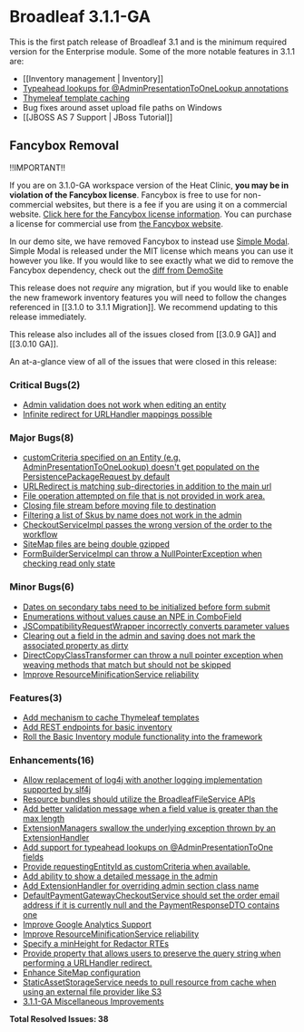 # Broadleaf 3.1.1-GA

This is the first patch release of Broadleaf 3.1 and is the minimum required version for the Enterprise module. Some of the more notable features in 3.1.1 are:

* [[Inventory management | Inventory]]
* [Typeahead lookups for @AdminPresentationToOneLookup annotations](http://javadocs.broadleafcommerce.com/core/3.1.1-GA/org/broadleafcommerce/common/presentation/AdminPresentationToOneLookup.html#enableTypeaheadLookup())
* [Thymeleaf template caching](https://github.com/BroadleafCommerce/BroadleafCommerce/pull/761)
* Bug fixes around asset upload file paths on Windows
* [[JBOSS AS 7 Support | JBoss Tutorial]]

## Fancybox Removal
!!IMPORTANT!!

If you are on 3.1.0-GA workspace version of the Heat Clinic, **you may be in violation of the Fancybox license**. Fancybox is free to use for non-commercial websites, but there is a fee if you are using it on a commercial website. [Click here for the Fancybox license information](http://fancyapps.com/fancybox/#license). You can purchase a license for commercial use from [the Fancybox website](http://sites.fastspring.com/fancyapps/product/store).

In our demo site, we have removed Fancybox to instead use [Simple Modal](http://www.ericmmartin.com/projects/simplemodal/). Simple Modal is released under the MIT license which means you can use it however you like. If you would like to see exactly what we did to remove the Fancybox dependency, check out the [diff from DemoSite](https://github.com/BroadleafCommerce/DemoSite/commit/4c4ec85301e0f8d770c89396ee97b3f1c3a3b7d0)

This release does not *require* any migration, but if you would like to enable the new framework inventory features you will need to follow the changes referenced in [[3.1.0 to 3.1.1 Migration]]. We recommend updating to this release immediately.

This release also includes all of the issues closed from [[3.0.9 GA]] and [[3.0.10 GA]].

An at-a-glance view of all of the issues that were closed in this release:
### Critical Bugs(2)
- [Admin validation does not work when editing an entity](https://github.com/BroadleafCommerce/BroadleafCommerce/issues/756)
- [Infinite redirect for URLHandler mappings possible](https://github.com/BroadleafCommerce/BroadleafCommerce/issues/694)

### Major Bugs(8)
- [customCriteria specified on an Entity (e.g. AdminPresentationToOneLookup) doesn't get populated on the PersistencePackageRequest by default ](https://github.com/BroadleafCommerce/BroadleafCommerce/issues/792)
- [URLRedirect is matching sub-directories in addition to the main url](https://github.com/BroadleafCommerce/BroadleafCommerce/issues/791)
- [File operation attempted on file that is not provided in work area.](https://github.com/BroadleafCommerce/BroadleafCommerce/issues/773)
- [Closing file stream before moving file to destination](https://github.com/BroadleafCommerce/BroadleafCommerce/issues/769)
- [Filtering a list of Skus by name does not work in the admin](https://github.com/BroadleafCommerce/BroadleafCommerce/issues/746)
- [CheckoutServiceImpl passes the wrong version of the order to the workflow](https://github.com/BroadleafCommerce/BroadleafCommerce/issues/741)
- [SiteMap files are being double gzipped](https://github.com/BroadleafCommerce/BroadleafCommerce/issues/713)
- [FormBuilderServiceImpl can throw a NullPointerException when checking read only state](https://github.com/BroadleafCommerce/BroadleafCommerce/issues/704)

### Minor Bugs(6)
- [Dates on secondary tabs need to be initialized before form submit](https://github.com/BroadleafCommerce/BroadleafCommerce/issues/760)
- [Enumerations without values cause an NPE in ComboField](https://github.com/BroadleafCommerce/BroadleafCommerce/issues/749)
- [JSCompatibilityRequestWrapper incorrectly converts parameter values](https://github.com/BroadleafCommerce/BroadleafCommerce/issues/748)
- [Clearing out a field in the admin and saving does not mark the associated property as dirty](https://github.com/BroadleafCommerce/BroadleafCommerce/issues/745)
- [DirectCopyClassTransformer can throw a null pointer exception when weaving methods that match but should not be skipped](https://github.com/BroadleafCommerce/BroadleafCommerce/issues/739)
- [Improve ResourceMinificationService reliability](https://github.com/BroadleafCommerce/BroadleafCommerce/issues/717)

### Features(3)
- [Add mechanism to cache Thymeleaf templates ](https://github.com/BroadleafCommerce/BroadleafCommerce/issues/761)
- [Add REST endpoints for basic inventory](https://github.com/BroadleafCommerce/BroadleafCommerce/issues/743)
- [Roll the Basic Inventory module functionality into the framework](https://github.com/BroadleafCommerce/BroadleafCommerce/issues/738)

### Enhancements(16)
- [Allow replacement of log4j with another logging implementation supported by slf4j](https://github.com/BroadleafCommerce/BroadleafCommerce/issues/799)
- [Resource bundles should utilize the BroadleafFileService APIs](https://github.com/BroadleafCommerce/BroadleafCommerce/issues/758)
- [Add better validation message when a field value is greater than the max length](https://github.com/BroadleafCommerce/BroadleafCommerce/issues/755)
- [ExtensionManagers swallow the underlying exception thrown by an ExtensionHandler](https://github.com/BroadleafCommerce/BroadleafCommerce/issues/751)
- [Add support for typeahead lookups on @AdminPresentationToOne fields](https://github.com/BroadleafCommerce/BroadleafCommerce/issues/734)
- [Provide requestingEntityId as customCriteria when available.](https://github.com/BroadleafCommerce/BroadleafCommerce/issues/732)
- [Add ability to show a detailed message in the admin](https://github.com/BroadleafCommerce/BroadleafCommerce/issues/730)
- [Add ExtensionHandler for overriding admin section class name](https://github.com/BroadleafCommerce/BroadleafCommerce/issues/721)
- [DefaultPaymentGatewayCheckoutService should set the order email address if it is currently null and the PaymentResponseDTO contains one](https://github.com/BroadleafCommerce/BroadleafCommerce/issues/720)
- [Improve Google Analytics Support](https://github.com/BroadleafCommerce/BroadleafCommerce/issues/718)
- [Improve ResourceMinificationService reliability](https://github.com/BroadleafCommerce/BroadleafCommerce/issues/717)
- [Specify a minHeight for Redactor RTEs](https://github.com/BroadleafCommerce/BroadleafCommerce/issues/697)
- [Provide property that allows users to preserve the query string when performing a URLHandler redirect.](https://github.com/BroadleafCommerce/BroadleafCommerce/issues/695)
- [Enhance SiteMap configuration](https://github.com/BroadleafCommerce/BroadleafCommerce/issues/693)
- [StaticAssetStorageService needs to pull resource from cache when using an external file provider like S3](https://github.com/BroadleafCommerce/BroadleafCommerce/issues/692)
- [3.1.1-GA Miscellaneous Improvements](https://github.com/BroadleafCommerce/BroadleafCommerce/issues/691)


**Total Resolved Issues: 38**

